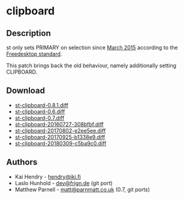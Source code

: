 clipboard
=========

Description
-----------

st only sets PRIMARY on selection since
[March 2015](//git.suckless.org/st/commit/?id=28259f5750f0dc7f52bbaf8b746ec3dc576a58ee)
according to the
[Freedesktop standard](http://standards.freedesktop.org/clipboards-spec/clipboards-latest.txt).

This patch brings back the old behaviour, namely additionally setting
CLIPBOARD.

Download
--------

* [st-clipboard-0.8.1.diff](st-clipboard-0.8.1.diff)
* [st-clipboard-0.6.diff](st-clipboard-0.6.diff)
* [st-clipboard-0.7.diff](st-clipboard-0.7.diff)
* [st-clipboard-20160727-308bfbf.diff](st-clipboard-20160727-308bfbf.diff)
* [st-clipboard-20170802-e2ee5ee.diff](st-clipboard-20170802-e2ee5ee.diff)
* [st-clipboard-20170925-b1338e9.diff](st-clipboard-20170925-b1338e9.diff)
* [st-clipboard-20180309-c5ba9c0.diff](st-clipboard-20180309-c5ba9c0.diff)

Authors
-------

* Kai Hendry - <hendry@iki.fi>
* Laslo Hunhold - <dev@frign.de> (git port)
* Matthew Parnell - <matt@parnmatt.co.uk> (0.7, git ports)
